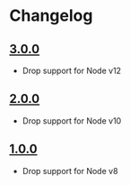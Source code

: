 # Changelog

## [3.0.0]

- Drop support for Node v12

## [2.0.0]

- Drop support for Node v10

## [1.0.0]

- Drop support for Node v8

[1.0.0]: https://github.com/wesbaker/eslint-plugin-class-extends/compare/v0.0.6...v1.0.0
[2.0.0]: https://github.com/wesbaker/eslint-plugin-class-extends/compare/v1.0.0...v2.0.0
[3.0.0]: https://github.com/wesbaker/eslint-plugin-class-extends/compare/v2.0.0...v3.0.0
